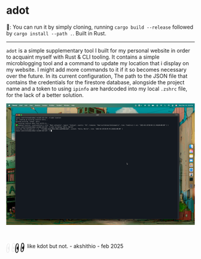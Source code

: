 # adot

🔨: You can run it by simply cloning, running `cargo build --release` followed by `cargo install --path .`. Built in Rust.
***

`adot` is a simple supplementary tool I built for my personal website in order to acquaint myself with Rust & CLI tooling. It contains a simple microblogging tool and a command to update my location that i display on my website. I might add more commands to it if it so becomes necessary over the future. In its current configuration, The path to the JSON file that contains the credentials for the firestore database, alongside the project name and a token to using `ipinfo` are hardcoded into my local `.zshrc` file, for the lack of a better solution.

![Preview image of what I built. It shows a terminal with the command "adot microblog 'Hello, World!" that shows successful execution and another command that reads "adot location" that also shows successful execution](./akshithio/preview.png)

<br />

&nbsp;<img src="./akshithio/light-logo.png#gh-dark-mode-only" alt="Logo of Boilerexams" width ="24px" align = "left" /><img src="./akshithio/dark-logo.png#gh-light-mode-only" alt="Logo of Boilerexams" width ="24px" align = "left" /> like kdot but not. - akshithio - feb 2025 
